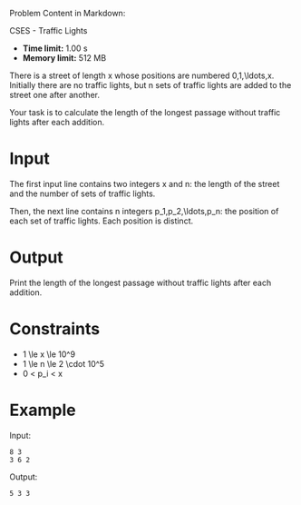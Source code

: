 Problem Content in Markdown:


CSES \- Traffic Lights




* **Time limit:** 1\.00 s
* **Memory limit:** 512 MB




There is a street of length x whose positions are numbered 0,1,\\ldots,x. Initially there are no traffic lights, but n sets of traffic lights are added to the street one after another.


Your task is to calculate the length of the longest passage without traffic lights after each addition.


Input
=====


The first input line contains two integers x and n: the length of the street and the number of sets of traffic lights.


Then, the next line contains n integers p\_1,p\_2,\\ldots,p\_n: the position of each set of traffic lights. Each position is distinct.


Output
======


Print the length of the longest passage without traffic lights after each addition.


Constraints
===========


* 1 \\le x \\le 10^9
* 1 \\le n \\le 2 \\cdot 10^5
* 0 \< p\_i \< x


Example
=======


Input:



```
8 3
3 6 2

```

Output:



```
5 3 3

```
 
